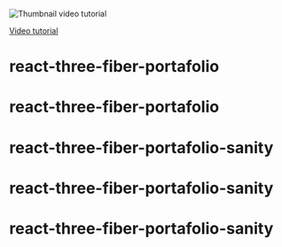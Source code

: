 ![Thumbnail video tutorial](https://github.com/wass08/r3f-portfolio-scroll-animations/assets/6551176/3afa55c2-5176-431c-8813-46fcf98f3aa6)

[Video tutorial](https://youtu.be/0e0J0mmvr1k)

# react-three-fiber-portafolio
# react-three-fiber-portafolio
# react-three-fiber-portafolio-sanity
# react-three-fiber-portafolio-sanity
# react-three-fiber-portafolio-sanity
